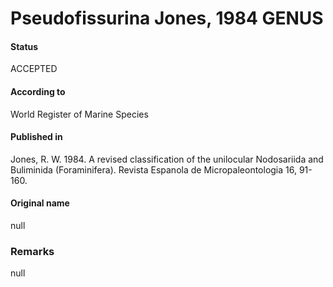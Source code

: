 Pseudofissurina Jones, 1984 GENUS
=======

#### Status
ACCEPTED

#### According to
World Register of Marine Species

#### Published in
Jones, R. W. 1984. A revised classification of the unilocular Nodosariida and Buliminida (Foraminifera). Revista Espanola de Micropaleontologia 16, 91-160.

#### Original name
null

### Remarks
null